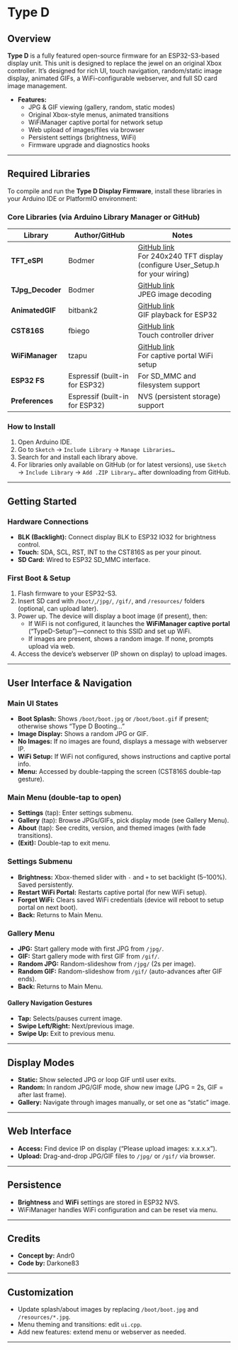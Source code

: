 # Type D

## Overview

**Type D** is a fully featured open-source firmware for an ESP32-S3-based display unit. This unit is designed to replace the jewel on an original Xbox controller. 
It’s designed for rich UI, touch navigation, random/static image display, animated GIFs, a WiFi-configurable webserver, and full SD card image management.

- **Features:**  
  - JPG & GIF viewing (gallery, random, static modes)
  - Original Xbox-style menus, animated transitions
  - WiFiManager captive portal for network setup
  - Web upload of images/files via browser
  - Persistent settings (brightness, WiFi)
  - Firmware upgrade and diagnostics hooks

---

## Required Libraries

To compile and run the **Type D Display Firmware**, install these libraries in your Arduino IDE or PlatformIO environment:

### **Core Libraries (via Arduino Library Manager or GitHub)**

| Library            | Author/GitHub                      | Notes                          |
|--------------------|------------------------------------|-------------------------------|
| **TFT_eSPI**       | Bodmer                             | [GitHub link](https://github.com/Bodmer/TFT_eSPI) <br> For 240x240 TFT display (configure User_Setup.h for your wiring) |
| **TJpg_Decoder**   | Bodmer                             | [GitHub link](https://github.com/Bodmer/TJpg_Decoder) <br> JPEG image decoding |
| **AnimatedGIF**    | bitbank2                           | [GitHub link](https://github.com/bitbank2/AnimatedGIF) <br> GIF playback for ESP32 |
| **CST816S**        | fbiego                             | [GitHub link](https://github.com/fbiego/CST816S) <br> Touch controller driver |
| **WiFiManager**    | tzapu                              | [GitHub link](https://github.com/tzapu/WiFiManager) <br> For captive portal WiFi setup |
| **ESP32 FS**       | Espressif (built-in for ESP32)     | For SD_MMC and filesystem support |
| **Preferences**    | Espressif (built-in for ESP32)     | NVS (persistent storage) support |


### **How to Install**
1. Open Arduino IDE.
2. Go to `Sketch` → `Include Library` → `Manage Libraries…`
3. Search for and install each library above.
4. For libraries only available on GitHub (or for latest versions), use `Sketch` → `Include Library` → `Add .ZIP Library…` after downloading from GitHub.

---

## Getting Started

### Hardware Connections

- **BLK (Backlight):** Connect display BLK to ESP32 IO32 for brightness control.
- **Touch:** SDA, SCL, RST, INT to the CST816S as per your pinout.
- **SD Card:** Wired to ESP32 SD_MMC interface.

### First Boot & Setup

1. Flash firmware to your ESP32-S3.
2. Insert SD card with `/boot/`,`/jpg/`, `/gif/`, and `/resources/` folders (optional, can upload later).
3. Power up. The device will display a boot image (if present), then:
    - If WiFi is not configured, it launches the **WiFiManager captive portal** (“TypeD-Setup”)—connect to this SSID and set up WiFi.
    - If images are present, shows a random image. If none, prompts upload via web.
4. Access the device’s webserver (IP shown on display) to upload images.

---

## User Interface & Navigation

### Main UI States

- **Boot Splash:** Shows `/boot/boot.jpg` or `/boot/boot.gif` if present; otherwise shows “Type D Booting...”
- **Image Display:** Shows a random JPG or GIF.  
- **No Images:** If no images are found, displays a message with webserver IP.
- **WiFi Setup:** If WiFi not configured, shows instructions and captive portal info.
- **Menu:** Accessed by double-tapping the screen (CST816S double-tap gesture).

### Main Menu (double-tap to open)

- **Settings** (tap): Enter settings submenu.
- **Gallery** (tap): Browse JPGs/GIFs, pick display mode (see Gallery Menu).
- **About** (tap): See credits, version, and themed images (with fade transitions).
- **(Exit):** Double-tap to exit menu.

### Settings Submenu

- **Brightness:** Xbox-themed slider with `-` and `+` to set backlight (5–100%). Saved persistently.
- **Restart WiFi Portal:** Restarts captive portal (for new WiFi setup).
- **Forget WiFi:** Clears saved WiFi credentials (device will reboot to setup portal on next boot).
- **Back:** Returns to Main Menu.

### Gallery Menu

- **JPG:** Start gallery mode with first JPG from `/jpg/`.
- **GIF:** Start gallery mode with first GIF from `/gif/`.
- **Random JPG:** Random-slideshow from `/jpg/` (2s per image).
- **Random GIF:** Random-slideshow from `/gif/` (auto-advances after GIF ends).
- **Back:** Returns to Main Menu.

#### **Gallery Navigation Gestures**
- **Tap:** Selects/pauses current image.
- **Swipe Left/Right:** Next/previous image.
- **Swipe Up:** Exit to previous menu.

---

## Display Modes

- **Static:** Show selected JPG or loop GIF until user exits.
- **Random:** In random JPG/GIF mode, show new image (JPG = 2s, GIF = after last frame).
- **Gallery:** Navigate through images manually, or set one as “static” image.

---

## Web Interface

- **Access:** Find device IP on display (“Please upload images: x.x.x.x”).
- **Upload:** Drag-and-drop JPG/GIF files to `/jpg/` or `/gif/` via browser.

---

## Persistence

- **Brightness** and **WiFi** settings are stored in ESP32 NVS.
- WiFiManager handles WiFi configuration and can be reset via menu.

---

## Credits

- **Concept by:** Andr0
- **Code by:** Darkone83
---

## Customization

- Update splash/about images by replacing `/boot/boot.jpg` and `/resources/*.jpg`.
- Menu theming and transitions: edit `ui.cpp`.
- Add new features: extend menu or webserver as needed.


---
